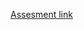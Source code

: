 [Assesment link](https://github.com/codebasics/data-structures-algorithms-python/blob/master/data_structures/2_Arrays/2_arrays_exercise.md "assesser")
